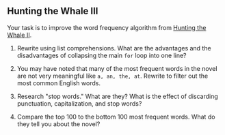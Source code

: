 ## Hunting the Whale III

Your task is to improve the word frequency algorithm from [Hunting the Whale
II](https://github.com/xpmethod/dhnotes/blob/master/python/python-4.md#hunting-the-whale).

1. Rewrite using list comprehensions. What are the advantages and the disadvantages of
collapsing the main `for` loop into one line?

2. You may have noted that many of the most frequent words in the novel are
not very meaningful like `a, an, the, at`. Rewrite to filter out the most
common English words.

3. Research "stop words." What are they? What is the effect of discarding
punctuation, capitalization, and stop words?

4. Compare the top 100 to the bottom 100 most frequent words. What do they
tell you about the novel?

